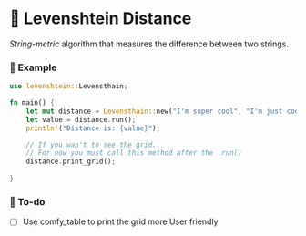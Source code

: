 # 📏 Levenshtein Distance
*String-metric* algorithm that measures the difference between two strings.

### 📃 Example
```rust
use levenshtein::Levensthain;

fn main() {
    let mut distance = Levensthain::new("I'm super cool", "I'm just cool");
    let value = distance.run();
    println!("Distance is: {value}");

    // If you wan't to see the grid.
    // For now you must call this method after the .run()
    distance.print_grid();
    
}


```

### 👻 To-do
- [ ]  Use comfy_table to print the grid more User friendly
